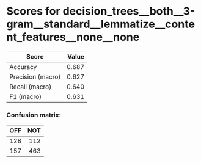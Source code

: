 # Scores for decision_trees__both__3-gram__standard__lemmatize__content_features__none__none
|      Score      |Value|
|-----------------|----:|
|Accuracy         |0.687|
|Precision (macro)|0.627|
|Recall (macro)   |0.640|
|F1 (macro)       |0.631|

### Confusion matrix:
|OFF|NOT|
|--:|--:|
|128|112|
|157|463|
